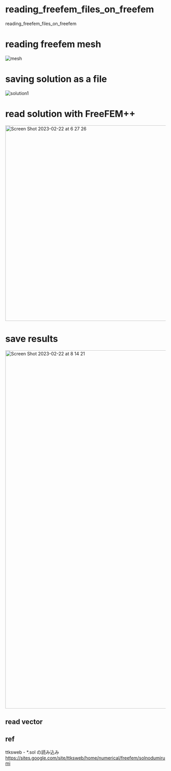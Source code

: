 # reading_freefem_files_on_freefem
reading_freefem_files_on_freefem

# reading freefem mesh

![mesh](https://user-images.githubusercontent.com/1296728/220420008-621bd6ce-3a3b-4e80-9695-c03d53826aef.png)

# saving solution as a file

![solution1](https://user-images.githubusercontent.com/1296728/220450458-b0aba376-3f25-4f6d-9665-ec0ecfea8b29.png)

# read solution with FreeFEM++

<img width="612" alt="Screen Shot 2023-02-22 at 6 27 26" src="https://user-images.githubusercontent.com/1296728/220462393-97c953e3-27b1-45b9-bec7-a2647e8fd3d3.png">

# save results

<img width="1121" alt="Screen Shot 2023-02-22 at 8 14 21" src="https://user-images.githubusercontent.com/1296728/220480406-364646da-8369-47e6-bcd2-b1bcbbca75c4.png">


## read vector

## ref

ttksweb - *.sol の読み込み https://sites.google.com/site/ttksweb/home/numerical/freefem/solnodumirumi
